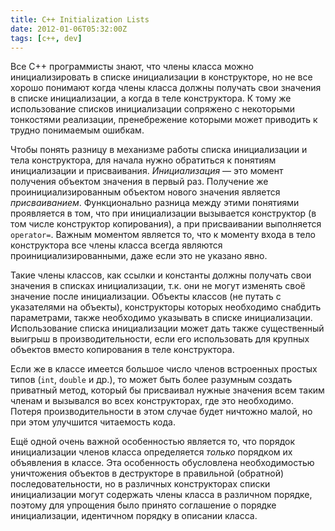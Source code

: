 ```yaml
---
title: C++ Initialization Lists
date: 2012-01-06T05:32:00Z
tags: [c++, dev]
---
```


Все C++ программисты знают, что члены класса можно инициализировать в списке инициализации в конструкторе, но не все хорошо понимают когда члены класса должны получать свои значения в списке инициализации, а когда в теле конструктора. К тому же использование списков инициализации сопряжено с некоторыми тонкостями реализации, пренебрежение которыми может приводить к трудно понимаемым ошибкам.

Чтобы понять разницу в механизме работы списка инициализации и тела конструктора, для начала нужно обратиться к понятиям инициализации и присваивания. _Инициализация_ — это момент получения объектом значения в первый раз. Получение же проинициализированным объектом нового значения является _присваиванием_. Функционально разница между этими понятиями проявляется в том, что при инициализации вызывается конструктор (в том числе конструктор копирования), а при присваивании выполняется `operator=`. Важным моментом является то, что к моменту входа в тело конструктора все члены класса всегда являются проинициализированными, даже если это не указано явно.

Такие члены классов, как ссылки и константы должны получать свои значения в списках инициализации, т.к. они не могут изменять своё значение после инициализации. Объекты классов (не путать с указателями на объекты), конструкторы которых необходимо снабдить параметрами, также необходимо указывать в списке инициализации. Использование списка инициализации может дать также существенный выигрыш в производительности, если его использовать для крупных объектов вместо копирования в теле конструктора.

Если же в классе имеется большое число членов встроенных простых типов (`int`, `double` и др.), то может быть более разумным создать приватный метод, который бы присваивал нужные значения всем таким членам и вызывался во всех конструкторах, где это необходимо. Потеря производительности в этом случае будет ничтожно малой, но при этом улучшится читаемость кода.

Ещё одной очень важной особенностью является то, что порядок инициализации членов класса определяется _только_ порядком их объявления в классе. Эта особенность обусловлена необходимостью уничтожения объектов в деструкторе в правильной (обратной) последовательности, но в различных конструкторах списки инициализации могут содержать члены класса в различном порядке, поэтому для упрощения было принято соглашение о порядке инициализации, идентичном порядку в описании класса.
